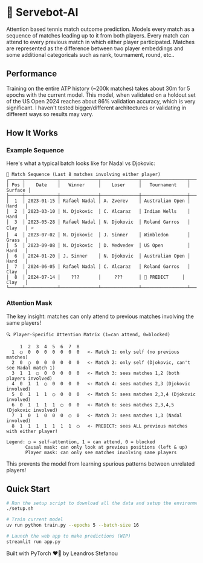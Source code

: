 # 🎾 Servebot-AI

Attention based tennis match outcome prediction. Models every match as a sequence of matches leading up to it from both players. Every match can attend to every previous match in which either player participated. Matches are represented as the difference between two player embeddings and some additional categoricals such as rank, tournament, round, etc..

## Performance

Training on the entire ATP history (~200k matches) takes about 30m for 5 epochs with the current model. This model, when validated on a holdout set of the US Open 2024 reaches about 86% validation accuracy, which is very significant. I haven't tested bigger/different architectures or validating in different ways so results may vary.

## How It Works

### Example Sequence

Here's what a typical batch looks like for Nadal vs Djokovic:

```
🎾 Match Sequence (Last 8 matches involving either player)
┌─────┬────────────┬──────────────┬──────────────┬─────────────────┬─────────┐
│ Pos │    Date    │   Winner     │    Loser     │   Tournament    │ Surface │
├─────┼────────────┼──────────────┼──────────────┼─────────────────┼─────────┤
│  1  │ 2023-01-15 │ Rafael Nadal │ A. Zverev    │ Australian Open │  Hard   │
│  2  │ 2023-03-10 │ N. Djokovic  │ C. Alcaraz   │ Indian Wells    │  Hard   │
│  3  │ 2023-05-28 │ Rafael Nadal │ N. Djokovic  │ Roland Garros   │  Clay   │ ⭐
│  4  │ 2023-07-02 │ N. Djokovic  │ J. Sinner    │ Wimbledon       │  Grass  │
│  5  │ 2023-09-08 │ N. Djokovic  │ D. Medvedev  │ US Open         │  Hard   │
│  6  │ 2024-01-20 │ J. Sinner    │ N. Djokovic  │ Australian Open │  Hard   │
│  7  │ 2024-06-05 │ Rafael Nadal │ C. Alcaraz   │ Roland Garros   │  Clay   │
│  8  │ 2024-07-14 │    ???       │     ???      │ 🔮 PREDICT     │  Clay   │
└─────┴────────────┴──────────────┴──────────────┴─────────────────┴─────────┘
```

### Attention Mask

The key insight: matches can only attend to previous matches involving the same players!

```
🔍 Player-Specific Attention Matrix (1=can attend, 0=blocked)

     1  2  3  4  5  6  7  8
  1  ◯  0  0  0  0  0  0  0   <- Match 1: only self (no previous matches)
  2  0  ◯  0  0  0  0  0  0   <- Match 2: only self (Djokovic, can't see Nadal match 1)
  3  1  1  ◯  0  0  0  0  0   <- Match 3: sees matches 1,2 (both players involved)
  4  0  1  1  ◯  0  0  0  0   <- Match 4: sees matches 2,3 (Djokovic involved)
  5  0  1  1  1  ◯  0  0  0   <- Match 5: sees matches 2,3,4 (Djokovic involved)
  6  0  1  1  1  1  ◯  0  0   <- Match 6: sees matches 2,3,4,5 (Djokovic involved)
  7  1  0  1  0  0  0  ◯  0   <- Match 7: sees matches 1,3 (Nadal involved)
  8  1  1  1  1  1  1  1  ◯   <- PREDICT: sees ALL previous matches with either player!

Legend: ◯ = self-attention, 1 = can attend, 0 = blocked
       Causal mask: can only look at previous positions (left & up)
       Player mask: can only see matches involving same players
```

This prevents the model from learning spurious patterns between unrelated players!

## Quick Start

```bash
# Run the setup script to download all the data and setup the environment
./setup.sh

# Train current model
uv run python train.py --epochs 5 --batch-size 16

# Launch the web app to make predictions (WIP)
streamlit run app.py
```


Built with PyTorch ❤️‍🔥 by Leandros Stefanou
